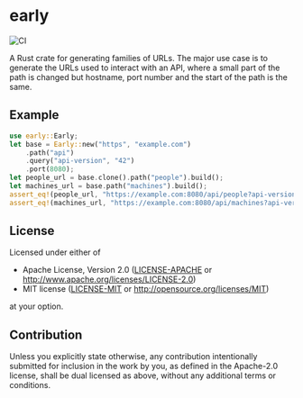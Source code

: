 # early
![CI](https://github.com/peterallin/early/actions/workflows/ci.yml/badge.svg)

A Rust crate for generating families of URLs. The major use case is to
generate the URLs used to interact with an API, where a small part of
the path is changed but hostname, port number and the start of the path
is the same.

## Example

```rust
use early::Early;
let base = Early::new("https", "example.com")
    .path("api")
    .query("api-version", "42")
    .port(8080);
let people_url = base.clone().path("people").build();
let machines_url = base.path("machines").build();
assert_eq!(people_url, "https://example.com:8080/api/people?api-version=42");
assert_eq!(machines_url, "https://example.com:8080/api/machines?api-version=42");
```

## License

Licensed under either of

 * Apache License, Version 2.0
   ([LICENSE-APACHE](LICENSE-APACHE) or http://www.apache.org/licenses/LICENSE-2.0)
 * MIT license
   ([LICENSE-MIT](LICENSE-MIT) or http://opensource.org/licenses/MIT)

at your option.

## Contribution

Unless you explicitly state otherwise, any contribution intentionally submitted
for inclusion in the work by you, as defined in the Apache-2.0 license, shall be
dual licensed as above, without any additional terms or conditions.